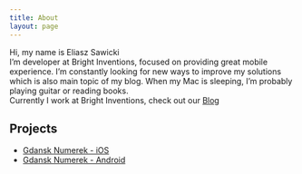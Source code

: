 ```yaml
---
title: About
layout: page
---
```


<p>
Hi, my name is Eliasz Sawicki
<br>
I’m developer at Bright Inventions, focused on providing great mobile experience. I’m constantly looking for new ways to improve my solutions which is also main topic of my blog. When my Mac is sleeping, I’m probably playing guitar or reading books.
<br>
Currently I work at Bright Inventions, check out our <a href="http://brightinventions.pl/blog/">Blog</a>

<h2>Projects</h2>

<ul>	
	<li><a href="https://github.com/Eluss/GdanskNumerek-iOS">Gdansk Numerek - iOS</a></li>
	<li><a href="https://github.com/Eluss/GdanskNumerek-Android">Gdansk Numerek - Android</a></li>
</ul>
